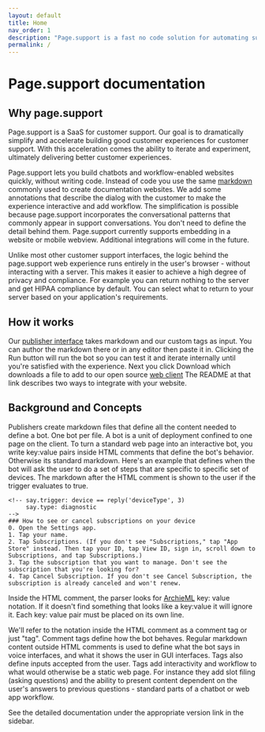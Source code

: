 ```yaml
---
layout: default
title: Home
nav_order: 1
description: "Page.support is a fast no code solution for automating support"
permalink: /
---
```


# Page.support documentation

## Why page.support
Page.support is a SaaS for customer support. Our goal is to dramatically simplify and accelerate building good customer experiences for customer support. With this acceleration comes the ability to iterate and experiment, ultimately delivering better customer experiences.

Page.support lets you build chatbots and workflow-enabled websites quickly, without writing code. Instead of code you use the same [markdown](https://www.markdownguide.org/) commonly used to create documentation websites. We add some annotations that describe the dialog with the customer to make the experience interactive and add workflow. The simplification is possible because page.support incorporates the conversational patterns that commonly appear in support conversations. You don't need to define the detail behind them. Page.support currently supports embedding in a website or mobile webview. Additional integrations will come in the future.

Unlike most other customer support interfaces, the logic behind the page.support web experience  runs entirely in the user's browser - without interacting with a server. This makes it easier to achieve a high degree of privacy and compliance. For example you can return nothing to the server and get HIPAA compliance by default. You can select what to return to your server based on your application's requirements.

## How it works  
Our [publisher interface](https://publisher.page.support) takes markdown and our custom tags as input. You can author the markdown there or in any editor then paste it in. Clicking the Run button will run the bot so you can test it and iterate internally until you're satisfied with the experience. Next you click Download which downloads a file to add to our open source [web client](https://github.com/page-support/web-client) The README at that link describes two ways to integrate with your website.

## Background and Concepts
Publishers create markdown files that define all the content needed to define a bot.  One bot per file.  A bot is a unit of deployment confined to one page on the client.  To turn a standard web page into an interactive bot, you write key:value pairs inside HTML comments that define the bot's behavior. Otherwise its standard markdown. Here's an example that defines when the bot will ask the user to do a set of steps that are specific to specific set of devices. The markdown after the HTML comment is shown to the user if the trigger evaluates to true.

```
<!-- say.trigger: device == reply('deviceType', 3) 
     say.type: diagnostic
-->
### How to see or cancel subscriptions on your device
0. Open the Settings app. 
1. Tap your name. 
2. Tap Subscriptions. (If you don't see "Subscriptions," tap "App Store" instead. Then tap your ID, tap View ID, sign in, scroll down to Subscriptions, and tap Subscriptions.)
3. Tap the subscription that you want to manage. Don't see the subscription that you're looking for?
4. Tap Cancel Subscription. If you don't see Cancel Subscription, the subscription is already canceled and won't renew.
```

Inside the HTML comment, the parser looks for [ArchieML](http://archieml.org/) key: value notation. If it doesn't find something that looks like a key:value it will ignore it. Each key: value pair must be placed on its own line.

We'll refer to the notation inside the HTML comment as a comment tag or just "tag".  Comment tags define how the bot behaves. Regular markdown content outside HTML comments is used to define what the bot says in voice interfaces, and what it shows the user in GUI interfaces. Tags also define inputs accepted from the user. Tags add interactivity and workflow to what would otherwise be a static web page. For instance they add slot filing (asking questions) and the ability to present content dependent on the user's answers to previous questions - standard parts of a chatbot or web app workflow.

See the detailed documentation under the appropriate version link in the sidebar.

<script async src="https://www.googletagmanager.com/gtag/js?id=G-69Z13M3BDG"></script>
<script>
  window.dataLayer = window.dataLayer || [];
  function gtag(){dataLayer.push(arguments);}
  gtag('js', new Date());

  gtag('config', 'G-69Z13M3BDG');
</script>
